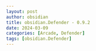```yaml
---
layout: post
author: obsidian
title: obsidian.Defender - 0.9.2
date: 2024-03-09
categories: [Arcade, Defender]
tags: [obsidian.Defender]
---
```


